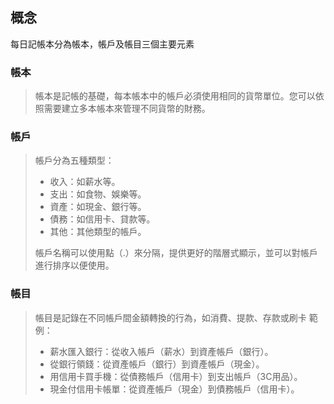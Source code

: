 ## 概念

每日記帳本分為帳本，帳戶及帳目三個主要元素
### 帳本
> 帳本是記帳的基礎，每本帳本中的帳戶必須使用相同的貨幣單位。您可以依照需要建立多本帳本來管理不同貨幣的財務。

### 帳戶
> 帳戶分為五種類型： 
> * 收入：如薪水等。
> * 支出：如食物、娛樂等。
> * 資產：如現金、銀行等。
> * 債務：如信用卡、貸款等。
> * 其他：其他類型的帳戶。
> 
> 帳戶名稱可以使用點（.）來分隔，提供更好的階層式顯示，並可以對帳戶進行排序以便使用。

### 帳目
> 帳目是記錄在不同帳戶間金額轉換的行為，如消費、提款、存款或刷卡
> 範例：
> * 薪水匯入銀行：從收入帳戶（薪水）到資產帳戶（銀行）。
> * 從銀行領錢：從資產帳戶（銀行）到資產帳戶（現金）。
> * 用信用卡買手機：從債務帳戶（信用卡）到支出帳戶（3C用品）。
> * 現金付信用卡帳單：從資產帳戶（現金）到債務帳戶（信用卡）。